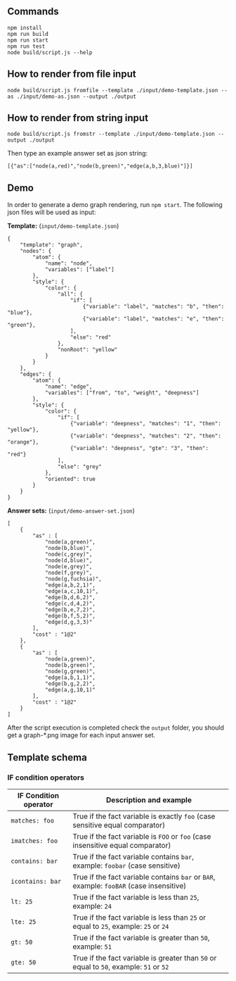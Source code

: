 ## Commands
    npm install
    npm run build
    npm run start
    npm run test
    node build/script.js --help

## How to render from file input

    node build/script.js fromfile --template ./input/demo-template.json --as ./input/demo-as.json --output ./output

## How to render from string input

    node build/script.js fromstr --template ./input/demo-template.json --output ./output

Then type an example answer set as json string:

    [{"as":["node(a,red)","node(b,green)","edge(a,b,3,blue)"]}]

## Demo

In order to generate a demo graph rendering, run `npm start`. The following json files will be used as input:

**Template:** (`input/demo-template.json`)

    {
        "template": "graph",
        "nodes": {
            "atom": {
                "name": "node",
                "variables": ["label"]
            },
            "style": {
                "color": {
                    "all": {
                        "if": [
                            {"variable": "label", "matches": "b", "then": "blue"},
                            {"variable": "label", "matches": "e", "then": "green"},
                        ],
                        "else": "red"
                    },
                    "nonRoot": "yellow"
                }
            }
        },
        "edges": {
            "atom": {
                "name": "edge",
                "variables": ["from", "to", "weight", "deepness"]
            },
            "style": {
                "color": {
                    "if": [
                        {"variable": "deepness", "matches": "1", "then": "yellow"},
                        {"variable": "deepness", "matches": "2", "then": "orange"},
                        {"variable": "deepness", "gte": "3", "then": "red"}
                    ],
                    "else": "grey"
                },
                "oriented": true
            }
        }
    }

**Answer sets:** (`input/demo-answer-set.json`)

    [
        {
            "as" : [
                "node(a,green)",
                "node(b,blue)",
                "node(c,grey)",
                "node(d,blue)",
                "node(e,grey)",
                "node(f,grey)",
                "node(g,fuchsia)",
                "edge(a,b,2,1)",
                "edge(a,c,10,1)",
                "edge(b,d,6,2)",
                "edge(c,d,4,2)",
                "edge(b,e,7,2)",
                "edge(b,f,5,2)",
                "edge(d,g,3,3)"
            ],
            "cost" : "1@2"
        },
        {
            "as" : [
                "node(a,green)",
                "node(b,green)",
                "node(g,green)",
                "edge(a,b,1,1)",
                "edge(b,g,2,2)",
                "edge(a,g,10,1)"
            ],
            "cost" : "1@2"
        }
    ]

After the script execution is completed check the `output` folder, you should get a graph-*.png image for each input answer set.


## Template schema

### IF condition operators

| IF Condition operator | Description and example |
|-----------------------|-------------------------|
| `matches: foo` | True if the fact variable is exactly `foo` (case sensitive equal comparator) |
| `imatches: foo` | True if the fact variable is `FOO` or `foo` (case insensitive equal comparator) |
| `contains: bar` | True if the fact variable contains `bar`, example: `foobar` (case sensitive) |
| `icontains: bar` | True if the fact variable contains `bar` or `BAR`, example: `fooBAR` (case insensitive) |
| `lt: 25` | True if the fact variable is less than `25`, example: `24` |
| `lte: 25` | True if the fact variable is less than `25` or equal to `25`, example: `25` or `24` |
| `gt: 50` | True if the fact variable is greater than `50`, example: `51` |
| `gte: 50` | True if the fact variable is greater than `50` or equal to `50`, example: `51` or `52` |
